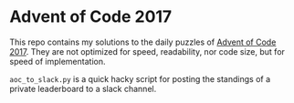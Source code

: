 # Advent of Code 2017

This repo contains my solutions to the daily puzzles of
[Advent of Code 2017](http://adventofcode.com/2017). They are not optimized for
speed, readability, nor code size, but for speed of implementation.

`aoc_to_slack.py` is a quick hacky script for posting the standings of a private
leaderboard to a slack channel.
